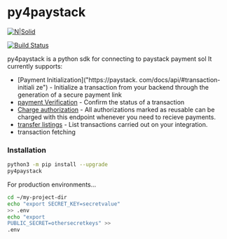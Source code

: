 # py4paystack

[![N|Solid](https://cldup.com/dTxpPi9lDf.thumb.png)](https://nodesource.com/products/nsolid)

[![Build Status](https://travis-ci.org/joemccann/dillinger.svg?branch=master)](https://travis-ci.org/joemccann/dillinger)


py4paystack is a python sdk for
connecting to paystack payment sol
It currently supports:
- [Payment
  Initialization]("https://paystack.
  com/docs/api/#transaction-initiali
  ze") - Initialize a transaction
  from your backend through the
  generation of a secure payment
  link
- [payment
  Verification]("paystack.com") -
  Confirm the status of a
  transaction
- [Charge authorization]() - All
  authorizations marked as reusable
  can be charged with this endpoint
  whenever you need to recieve
  payments.
- [transfer listings]() - List
  transactions carried out on your
  integration.
- transaction fetching
### Installation
```sh
python3 -m pip install --upgrade
py4paystack
```
For production environments...
```sh
cd ~/my-project-dir
echo "export SECRET_KEY=secretvalue"
>> .env
echo "export
PUBLIC_SECRET=othersecretkeys" >>
.env
```

